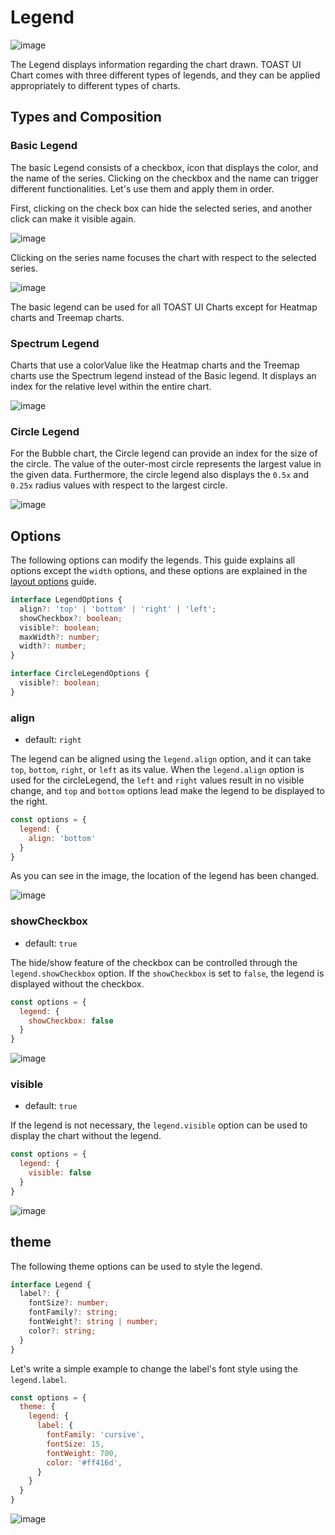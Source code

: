 # Legend

![image](https://user-images.githubusercontent.com/35371660/102162975-8d9c9880-3ecd-11eb-9250-60249d4383ce.png)

The Legend displays information regarding the chart drawn. TOAST UI Chart comes with three different types of legends, and they can be applied appropriately to different types of charts. 

## Types and Composition

### Basic Legend

The basic Legend consists of a checkbox, icon that displays the color, and the name of the series. Clicking on the checkbox and the name can trigger different functionalities. Let's use them and apply them in order.

First, clicking on the check box can hide the selected series, and another click can make it visible again.

![image](https://user-images.githubusercontent.com/35371660/102163730-6befe100-3ece-11eb-9cdd-99ee688bc78e.png)

Clicking on the series name focuses the chart with respect to the selected series. 

![image](https://user-images.githubusercontent.com/35371660/102164732-b2ddd680-3ece-11eb-8e87-7757e8edbbdb.png)

The basic legend can be used for all TOAST UI Charts except for Heatmap charts and Treemap charts. 

### Spectrum Legend

Charts that use a colorValue like the Heatmap charts and the Treemap charts use the Spectrum legend instead of the Basic legend. It displays an index for the relative level within the entire chart. 

![image](https://user-images.githubusercontent.com/35371660/102166614-d48b8d80-3ecf-11eb-954c-d994c5370759.png)

### Circle Legend

For the Bubble chart, the Circle legend can provide an index for the size of the circle. The value of the outer-most circle represents the largest value in the given data. Furthermore, the circle legend also displays the `0.5x` and `0.25x` radius values with respect to the largest circle.

![image](https://user-images.githubusercontent.com/35371660/102166826-62677880-3ed0-11eb-9a47-6273c32f8a1b.png)

## Options

The following options can modify the legends. This guide explains all options except the `width` options, and these options are explained in the [layout options](./common-layout-options.md) guide. 

```ts
interface LegendOptions {
  align?: 'top' | 'bottom' | 'right' | 'left';
  showCheckbox?: boolean;
  visible?: boolean;
  maxWidth?: number;
  width?: number;
}

interface CircleLegendOptions {
  visible?: boolean;
}
```

### align

* default: `right`

The legend can be aligned using the `legend.align` option, and it can take `top`, `bottom`, `right`, or `left` as its value. When the `legend.align` option is used for the circleLegend, the `left` and `right` values result in no visible change, and `top` and `bottom` options lead make the legend to be displayed to the right. 

```js
const options = {
  legend: {
    align: 'bottom'
  }
}
```

As you can see in the image, the location of the legend has been changed.

![image](https://user-images.githubusercontent.com/35371660/102162447-8cb73700-3ecc-11eb-978b-b7deaa56c7e8.png)

### showCheckbox

* default: `true`

The hide/show feature of the checkbox can be controlled through the `legend.showCheckbox` option. If the `showCheckbox` is set to `false`, the legend is displayed without the checkbox. 

```js
const options = {
  legend: {
    showCheckbox: false
  }
}
```

![image](https://user-images.githubusercontent.com/35371660/102171892-f3435180-3eda-11eb-9acd-0c2b2eb914bb.png)

### visible

* default: `true`

If the legend is not necessary, the `legend.visible` option can be used to display the chart without the legend.

```js
const options = {
  legend: {
    visible: false
  }
}
```

![image](https://user-images.githubusercontent.com/35371660/102172256-cb082280-3edb-11eb-9b54-d1368b59f662.png)

## theme

The following theme options can be used to style the legend. 

```ts
interface Legend {
  label?: {
    fontSize?: number;
    fontFamily?: string;
    fontWeight?: string | number;
    color?: string;
  }
}
```

Let's write a simple example to change the label's font style using the `legend.label`.

```js
const options = {
  theme: {
    legend: {
      label: {
        fontFamily: 'cursive',
        fontSize: 15,
        fontWeight: 700,
        color: '#ff416d',
      }
    }
  }
}
```

![image](https://user-images.githubusercontent.com/35371660/102173097-a319be80-3edd-11eb-8e94-1ba97e3182d9.png)